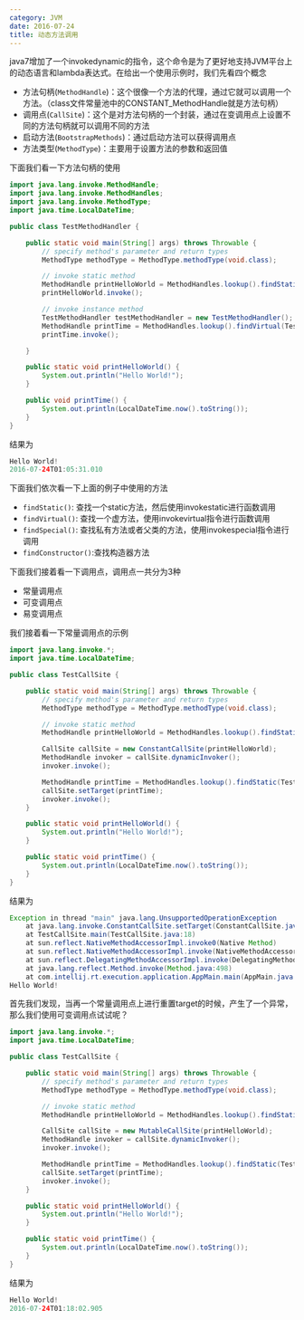 ```yaml
---
category: JVM
date: 2016-07-24
title: 动态方法调用
---
```

java7增加了一个invokedynamic的指令，这个命令是为了更好地支持JVM平台上的动态语言和lambda表达式。在给出一个使用示例时，我们先看四个概念
* 方法句柄(`MethodHandle`)：这个很像一个方法的代理，通过它就可以调用一个方法。（class文件常量池中的CONSTANT_MethodHandle就是方法句柄）
* 调用点(`CallSite`)：这个是对方法句柄的一个封装，通过在变调用点上设置不同的方法句柄就可以调用不同的方法
* 启动方法(`BootstrapMethods`)：通过启动方法可以获得调用点
* 方法类型(`MethodType`)：主要用于设置方法的参数和返回值

下面我们看一下方法句柄的使用
```java
import java.lang.invoke.MethodHandle;
import java.lang.invoke.MethodHandles;
import java.lang.invoke.MethodType;
import java.time.LocalDateTime;

public class TestMethodHandler {

    public static void main(String[] args) throws Throwable {
        // specify method's parameter and return types
        MethodType methodType = MethodType.methodType(void.class);

        // invoke static method
        MethodHandle printHelloWorld = MethodHandles.lookup().findStatic(TestMethodHandler.class, "printHelloWorld", methodType);
        printHelloWorld.invoke();

        // invoke instance method
        TestMethodHandler testMethodHandler = new TestMethodHandler();
        MethodHandle printTime = MethodHandles.lookup().findVirtual(TestMethodHandler.class, "printTime", methodType).bindTo(testMethodHandler);
        printTime.invoke();

    }

    public static void printHelloWorld() {
        System.out.println("Hello World!");
    }

    public void printTime() {
        System.out.println(LocalDateTime.now().toString());
    }
}
```
结果为
```java
Hello World!
2016-07-24T01:05:31.010
```
下面我们依次看一下上面的例子中使用的方法
* `findStatic()`: 查找一个static方法，然后使用invokestatic进行函数调用 
* `findVirtual()`: 查找一个虚方法，使用invokevirtual指令进行函数调用
* `findSpecial()`: 查找私有方法或者父类的方法，使用invokespecial指令进行调用 
* `findConstructor()`:查找构造器方法 
 
下面我们接着看一下调用点，调用点一共分为3种
* 常量调用点
* 可变调用点
* 易变调用点

我们接着看一下常量调用点的示例
```java
import java.lang.invoke.*;
import java.time.LocalDateTime;

public class TestCallSite {

    public static void main(String[] args) throws Throwable {
        // specify method's parameter and return types
        MethodType methodType = MethodType.methodType(void.class);

        // invoke static method
        MethodHandle printHelloWorld = MethodHandles.lookup().findStatic(TestCallSite.class, "printHelloWorld", methodType);

        CallSite callSite = new ConstantCallSite(printHelloWorld);
        MethodHandle invoker = callSite.dynamicInvoker();
        invoker.invoke();

        MethodHandle printTime = MethodHandles.lookup().findStatic(TestCallSite.class, "printTime", methodType);
        callSite.setTarget(printTime);
        invoker.invoke();
    }

    public static void printHelloWorld() {
        System.out.println("Hello World!");
    }

    public static void printTime() {
        System.out.println(LocalDateTime.now().toString());
    }
}
```
结果为
```java
Exception in thread "main" java.lang.UnsupportedOperationException
    at java.lang.invoke.ConstantCallSite.setTarget(ConstantCallSite.java:106)
    at TestCallSite.main(TestCallSite.java:18)
    at sun.reflect.NativeMethodAccessorImpl.invoke0(Native Method)
    at sun.reflect.NativeMethodAccessorImpl.invoke(NativeMethodAccessorImpl.java:62)
    at sun.reflect.DelegatingMethodAccessorImpl.invoke(DelegatingMethodAccessorImpl.java:43)
    at java.lang.reflect.Method.invoke(Method.java:498)
    at com.intellij.rt.execution.application.AppMain.main(AppMain.java:147)
Hello World!
```
首先我们发现，当再一个常量调用点上进行重置target的时候，产生了一个异常，那么我们使用可变调用点试试呢？

```java
import java.lang.invoke.*;
import java.time.LocalDateTime;

public class TestCallSite {

    public static void main(String[] args) throws Throwable {
        // specify method's parameter and return types
        MethodType methodType = MethodType.methodType(void.class);

        // invoke static method
        MethodHandle printHelloWorld = MethodHandles.lookup().findStatic(TestCallSite.class, "printHelloWorld", methodType);

        CallSite callSite = new MutableCallSite(printHelloWorld);
        MethodHandle invoker = callSite.dynamicInvoker();
        invoker.invoke();

        MethodHandle printTime = MethodHandles.lookup().findStatic(TestCallSite.class, "printTime", methodType);
        callSite.setTarget(printTime);
        invoker.invoke();
    }

    public static void printHelloWorld() {
        System.out.println("Hello World!");
    }

    public static void printTime() {
        System.out.println(LocalDateTime.now().toString());
    }
}
```
结果为
```java
Hello World!
2016-07-24T01:18:02.905
```
